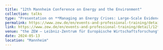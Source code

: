 ```yaml
---
title: "12th Mannheim Conference on Energy and the Environment"
collection: talks
type: "Presentation on **Managing an Energy Crises: Large-Scale Evidence of Residential Natural Gas Savings Through Financial Rewards**"
permalink: https://www.zew.de/en/events-and-professional-training/detail/12th-mannheim-conference-on-energy-and-the-environment/4291?cHash=a1aff949e437b8febacdf45385c1a705
link: https://www.zew.de/en/events-and-professional-training/detail/12th-mannheim-conference-on-energy-and-the-environment/4291?cHash=a1aff949e437b8febacdf45385c1a705
venue: "the ZEW – Leibniz-Zentrum für Europäische Wirtschaftsforschung"
date: 2024-05-13
location: "Mannheim"
---
```

